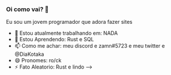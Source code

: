 ### Oi como vai? 👋

Eu sou um jovem programador que adora fazer sites

- 🔭 Estou atualmente trabalhando em: NADA
- 🌱 Estou Aprendendo: Rust e SQL 
- 📫 Como me achar: meu discord e zamn#5723 e meu twitter e @DiaKotaka
- 😄 Pronomes: ro/ck 
- ⚡ Fato Aleatorio: Rust e lindo 
-->
